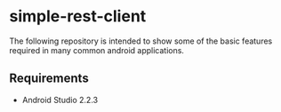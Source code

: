 # simple-rest-client
The following repository is intended to show some of the basic features required in many common android applications.

## Requirements
- Android Studio 2.2.3
